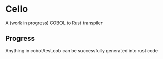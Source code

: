 # Cello

A (work in progress) COBOL to Rust transpiler

## Progress
Anything in cobol/test.cob can be successfully generated into rust code
